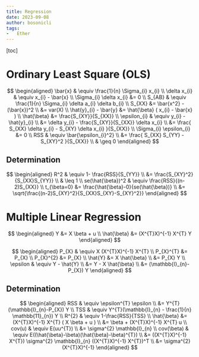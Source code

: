 ```yaml
---
title: Regression
date: 2023-09-08
author: bosonicli
tags:
-   Ether
---
```


[toc]

# Ordinary Least Square (OLS)

$$
\begin{aligned}
    \bar{x} & \equiv \frac{1}{n} \Sigma_{i} x_{i} \\
    \delta x_{i} & \equiv x_{i} - \bar{x}   \\
    \Sigma_{i} \delta x_{i} &= 0  \\
    S_{AB} & \equiv \frac{1}{n} \Sigma_{i} \delta a_{i} \delta b_{i}    \\
    S_{XX} &= \bar{x^2} - (\bar{x})^2 \\
    &= var(X)   \\
    \hat{y}_{i} - \bar{y} &= \hat{\beta} ( x_{i} - \bar{x} )    \\
    \hat{\beta} &= \frac{S_{XY}}{S_{XX}}    \\
    \epsilon_{i} & \equiv y_{i} - \hat{y}_{i}   \\
    &= \delta y_{i} - \frac{S_{XY}}{S_{XX}} \delta x_{i}    \\
    &= \frac{ S_{XX} \delta y_{i}  - S_{XY} \delta x_{i} }{S_{XX}}  \\
    \Sigma_{i} \epsilon_{i} &= 0    \\
    RSS & \equiv \bar{\epsilon_{i}^2}   \\
    &= \frac{ S_{XX} S_{YY} - S_{XY}^2 }{S_{XX}}    \\
    & \geq 0
\end{aligned}
$$

## Determination

$$
\begin{aligned}
    R^2 & \equiv 1- \frac{RSS}{S_{YY}}  \\
    &= \frac{S_{XY}^2}{S_{XX}S_{YY}}    \\
    & \leq 1    \\
    se(\hat{\beta})^2 & \equiv \frac{RSS}{(n-2)S_{XX}}  \\
    t_{\beta=0} &= \frac{\hat{\beta}-0}{se(\hat{\beta})}  \\
    &= \sqrt{\frac{(n-2)S_{XY}^2}{S_{XX}S_{XY}-S_{XY}^2}}
\end{aligned}
$$

# Multiple Linear Regression

$$
\begin{aligned}
    Y &= X \beta + u \\
    \hat{\beta} &= (X^{T}X)^{-1} X^{T} Y
\end{aligned}
$$

$$
\begin{aligned}
    P_{X} & \equiv X (X^{T}X)^{-1} X^{T}    \\
    P_{X}^{T} &= P_{X}  \\
    P_{X}^{2} &= P_{X}  \\
    \hat{Y} &= X \hat{\beta}    \\
    &= P_{X} Y  \\
    \epsilon & \equiv Y - \hat{Y}   \\
    &= Y - X \hat{\beta}    \\
    &= (\mathbb{I}_{n}-P_{X}) Y
\end{aligned}
$$

## Determination

$$
\begin{aligned}
    RSS & \equiv \epsilon^{T} \epsilon    \\
    &= Y^{T} (\mathbb{I}_{n}-P_{X}) Y    \\
    TSS & \equiv Y^{T}(\mathbb{I}_{n} - \frac{1}{n} \mathbb{11}_{n}) Y  \\
    R^{2} & \equiv 1-\frac{RSS}{TSS}    \\
    \hat{\beta} &= (X^{T}X)^{-1} X^{T} ( X \beta + u )  \\
    &= \beta + (X^{T}X)^{-1} X^{T} u    \\
    cov(u) & \equiv E(uu^{T})   \\
    &= \sigma^{2} \mathbb{I}_{n}    \\
    cov(\beta) & \equiv E((\hat{\beta}-\beta)(\hat{\beta}-\beta)^{T})   \\
    &= ((X^{T}X)^{-1} X^{T}) \sigma^{2} \mathbb{I}_{n} ((X^{T}X)^{-1} X^{T})^T  \\
    &= \sigma^{2} (X^{T}X)^{-1}
\end{aligned}
$$
